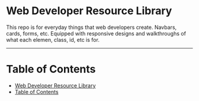 # Web Developer Resource Library

This repo is for everyday things that web developers create.
Navbars, cards, forms, etc.
Equipped with responsive designs and walkthroughs of what each elemen, class, id, etc is for.

<hr />

# Table of Contents

- [Web Developer Resource Library](#web-developer-resource-library)
- [Table of Contents](#table-of-contents)